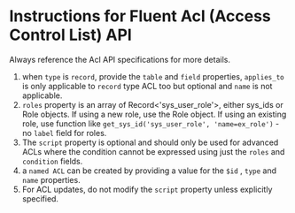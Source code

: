 # Instructions for Fluent Acl (Access Control List) API
Always reference the Acl API specifications for more details.
1. when `type` is `record`, provide the `table` and `field` properties, `applies_to` is only applicable to `record` type ACL too but optional and `name` is not applicable.
2. `roles` property is an array of Record<'sys_user_role'>, either sys_ids or Role objects. If using a new role, use the Role object. If using an existing role, use function like `get_sys_id('sys_user_role', 'name=ex_role')` - no `label` field for roles.
3. The `script` property is optional and should only be used for advanced ACLs where the condition cannot be expressed using just the `roles` and `condition` fields.
4. a `named ACL` can be created by providing a value for the `$id` , `type` and `name` properties.
5. For ACL updates, do not modify the `script` property unless explicitly specified.